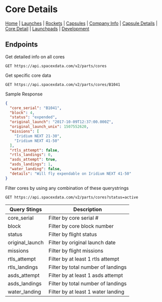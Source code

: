 # Core Details

[Home](https://github.com/r-spacex/SpaceX-API/blob/master/docs/home.md) | [Launches](https://github.com/r-spacex/SpaceX-API/blob/master/docs/launches.md) | [Rockets](https://github.com/r-spacex/SpaceX-API/blob/master/docs/rocket.md) | [Capsules](https://github.com/r-spacex/SpaceX-API/blob/master/docs/capsule.md) | [Company Info](https://github.com/r-spacex/SpaceX-API/blob/master/docs/company_info.md) | [Capsule Details](https://github.com/r-spacex/SpaceX-API/blob/master/docs/capsule_detail.md) | [Core Detail](https://github.com/r-spacex/SpaceX-API/blob/master/docs/core_detail.md) | [Launchpads](https://github.com/r-spacex/SpaceX-API/blob/master/docs/launchpad.md) | [Development](https://github.com/r-spacex/SpaceX-API/blob/master/docs/development.md)

## Endpoints
Get detailed info on all cores
```http
GET https://api.spacexdata.com/v2/parts/cores
```

Get specific core data
```http
GET https://api.spacexdata.com/v2/parts/cores/B1041
```

Sample Response
```json
{
  "core_serial": "B1041",
  "block": 4,
  "status": "expended",
  "original_launch": "2017-10-09T12:37:00.000Z",
  "original_launch_unix": 1507552620,
  "missions": [
    "Iridium NEXT 21-30",
    "Iridium NEXT 41-50"
  ],
  "rtls_attempt": false,
  "rtls_landings": 0,
  "asds_attempt": true,
  "asds_landings": 1,
  "water_landing": false,
  "details": "Will fly expendable on Iridium NEXT 41-50"
}
```

Filter cores by using any combination of these querystrings
```http
GET https://api.spacexdata.com/v2/parts/cores?status=active
```

| Query Stings  | Description |
| ------------- | ------------- |
| core_serial  | Filter by core serial # |
| block  | Filter by core block number  |
| status  | Filter by flight status  |
| original_launch  | Filter by original launch date  |
| missions  | Filter by flight missions  |
| rtls_attempt  | Filter by at least 1 rtls attempt  |
| rtls_landings  | Filter by total number of landings  |
| asds_attempt  | Filter by at least 1 asds attempt  |
| asds_landings  | Filter by total number of landings |
| water_landing  | Filter by at least 1 water landing  |
